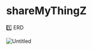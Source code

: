 # shareMyThingZ

1️⃣ ERD

![Untitled](https://user-images.githubusercontent.com/97949070/235815333-fa3fb462-719a-40db-88ff-e79694c0a4b2.png)
